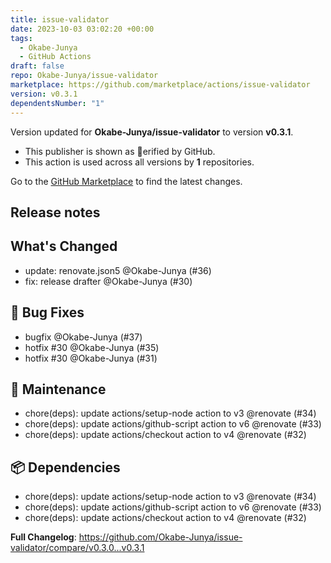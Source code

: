 ```yaml
---
title: issue-validator
date: 2023-10-03 03:02:20 +00:00
tags:
  - Okabe-Junya
  - GitHub Actions
draft: false
repo: Okabe-Junya/issue-validator
marketplace: https://github.com/marketplace/actions/issue-validator
version: v0.3.1
dependentsNumber: "1"
---
```



Version updated for **Okabe-Junya/issue-validator** to version **v0.3.1**.
- This publisher is shown as erified by GitHub.
- This action is used across all versions by **1** repositories.

Go to the [GitHub Marketplace](https://github.com/marketplace/actions/issue-validator) to find the latest changes.

## Release notes

## What's Changed

- update: renovate.json5 @Okabe-Junya (#36)
- fix: release drafter @Okabe-Junya (#30)

## 🐛 Bug Fixes

- bugfix @Okabe-Junya (#37)
- hotfix #30 @Okabe-Junya (#35)
- hotfix #30 @Okabe-Junya (#31)

## 🧰 Maintenance

- chore(deps): update actions/setup-node action to v3 @renovate (#34)
- chore(deps): update actions/github-script action to v6 @renovate (#33)
- chore(deps): update actions/checkout action to v4 @renovate (#32)

## 📦 Dependencies

- chore(deps): update actions/setup-node action to v3 @renovate (#34)
- chore(deps): update actions/github-script action to v6 @renovate (#33)
- chore(deps): update actions/checkout action to v4 @renovate (#32)

**Full Changelog**: https://github.com/Okabe-Junya/issue-validator/compare/v0.3.0...v0.3.1

